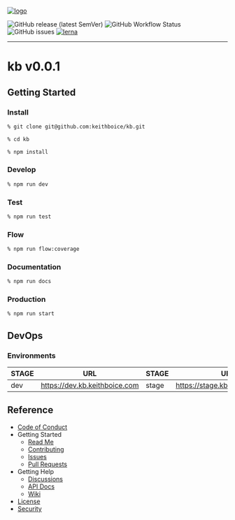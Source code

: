 [![logo](https://keithboice.github.io/.github/assets/logo.png)](https://raw.githubusercontent.com/keithboice/.github/docs/assets/logo.png)

![GitHub release (latest SemVer)](https://img.shields.io/github/v/release/keithboice/kb?sort=semver&style=for-the-badge)
![GitHub Workflow Status](https://img.shields.io/github/workflow/status/keithboice/kb/ci?style=for-the-badge)
![GitHub issues](https://img.shields.io/github/issues-raw/keithboice/kb?style=for-the-badge)
[![lerna](https://img.shields.io/badge/maintained%20with-lerna-cc00ff.svg?style=for-the-badge)](https://lerna.js.org/)

---

# kb v0.0.1

## Getting Started

### Install

```bash
% git clone git@github.com:keithboice/kb.git

% cd kb

% npm install
```

### Develop

```bash
% npm run dev
```

### Test

```bash
% npm run test
```

### Flow

```bash
% npm run flow:coverage
```

### Documentation

```bash
% npm run docs
```

### Production

```bash
% npm run start
```

## DevOps

### Environments

| STAGE | URL                           | STAGE | URL                             | STAGE | URL                           |
| ----- | ----------------------------- | ----- | ------------------------------- | ----- | ----------------------------- |
| dev   | https://dev.kb.keithboice.com | stage | https://stage.kb.keithboice.com | prod  | https://www.kb.keithboice.com |

## Reference

-   [Code of Conduct](https://github.com/keithboice/kb/CODE_OF_CONDUCT.md)
-   Getting Started
    -   [Read Me](https://github.com/keithboice/kb/README.md)
    -   [Contributing](https://github.com/keithboice/kb/CONTRIBUTING.md)
    -   [Issues](https://github.com/keithboice/kb/issues)
    -   [Pull Requests](https://github.com/keithboice/kb/pulls)
-   Getting Help
    -   [Discussions](https://github.com/keithboice/kb/discussions)
    -   [API Docs](https://github.com/keithboice/kb/docs)
    -   [Wiki](https://github.com/keithboice/kb/wiki)
-   [License](https://github.com/keithboice/kb/LICENSE)
-   [Security](https://github.com/keithboice/kb/SECURITY.md)
